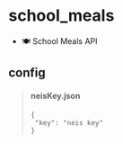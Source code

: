 # school_meals

- 🍽 School Meals API

## config

> #### neisKey.json
>
> ```
> {
>  "key": "neis key"
> }
> ```
